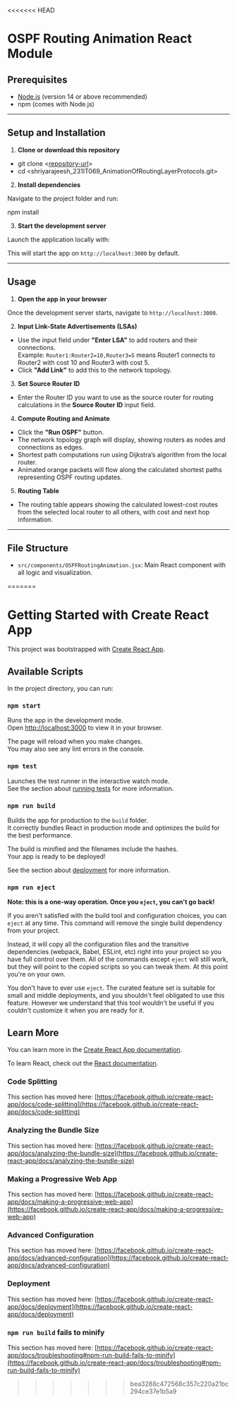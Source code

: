 <<<<<<< HEAD
# OSPF Routing Animation React Module



## Prerequisites

- [Node.js](https://nodejs.org/) (version 14 or above recommended)
- npm (comes with Node.js)

---

## Setup and Installation

1. **Clone or download this repository**

  - git clone <[repository-url](https://github.com/ShriyaRajeesh/shriyarajeesh_231IT069_AnimationOfRoutingLayerProtocols.git)>
  - cd <shriyarajeesh_231IT069_AnimationOfRoutingLayerProtocols.git>

2. **Install dependencies**

Navigate to the project folder and run:

npm install

3. **Start the development server**

Launch the application locally with:


This will start the app on `http://localhost:3000` by default.

---

## Usage

1. **Open the app in your browser**

Once the development server starts, navigate to `http://localhost:3000`.

2. **Input Link-State Advertisements (LSAs)**

- Use the input field under **"Enter LSA"** to add routers and their connections.  
  Example: `Router1:Router2=10,Router3=5` means Router1 connects to Router2 with cost 10 and Router3 with cost 5.
- Click **"Add Link"** to add this to the network topology.

3. **Set Source Router ID**

- Enter the Router ID you want to use as the source router for routing calculations in the **Source Router ID** input field.

4. **Compute Routing and Animate**

- Click the **"Run OSPF"** button.  
- The network topology graph will display, showing routers as nodes and connections as  edges.  
- Shortest path computations run using Dijkstra’s algorithm from the local router.  
- Animated orange packets will flow along the calculated shortest paths representing OSPF routing updates.

5. **Routing Table**

- The routing table appears showing the calculated lowest-cost routes from the selected local router to all others, with cost and next hop information.

---

## File Structure

- `src/components/OSPFRoutingAnimation.jsx`: Main React component with all logic and visualization.

=======
# Getting Started with Create React App

This project was bootstrapped with [Create React App](https://github.com/facebook/create-react-app).

## Available Scripts

In the project directory, you can run:

### `npm start`

Runs the app in the development mode.\
Open [http://localhost:3000](http://localhost:3000) to view it in your browser.

The page will reload when you make changes.\
You may also see any lint errors in the console.

### `npm test`

Launches the test runner in the interactive watch mode.\
See the section about [running tests](https://facebook.github.io/create-react-app/docs/running-tests) for more information.

### `npm run build`

Builds the app for production to the `build` folder.\
It correctly bundles React in production mode and optimizes the build for the best performance.

The build is minified and the filenames include the hashes.\
Your app is ready to be deployed!

See the section about [deployment](https://facebook.github.io/create-react-app/docs/deployment) for more information.

### `npm run eject`

**Note: this is a one-way operation. Once you `eject`, you can't go back!**

If you aren't satisfied with the build tool and configuration choices, you can `eject` at any time. This command will remove the single build dependency from your project.

Instead, it will copy all the configuration files and the transitive dependencies (webpack, Babel, ESLint, etc) right into your project so you have full control over them. All of the commands except `eject` will still work, but they will point to the copied scripts so you can tweak them. At this point you're on your own.

You don't have to ever use `eject`. The curated feature set is suitable for small and middle deployments, and you shouldn't feel obligated to use this feature. However we understand that this tool wouldn't be useful if you couldn't customize it when you are ready for it.

## Learn More

You can learn more in the [Create React App documentation](https://facebook.github.io/create-react-app/docs/getting-started).

To learn React, check out the [React documentation](https://reactjs.org/).

### Code Splitting

This section has moved here: [https://facebook.github.io/create-react-app/docs/code-splitting](https://facebook.github.io/create-react-app/docs/code-splitting)

### Analyzing the Bundle Size

This section has moved here: [https://facebook.github.io/create-react-app/docs/analyzing-the-bundle-size](https://facebook.github.io/create-react-app/docs/analyzing-the-bundle-size)

### Making a Progressive Web App

This section has moved here: [https://facebook.github.io/create-react-app/docs/making-a-progressive-web-app](https://facebook.github.io/create-react-app/docs/making-a-progressive-web-app)

### Advanced Configuration

This section has moved here: [https://facebook.github.io/create-react-app/docs/advanced-configuration](https://facebook.github.io/create-react-app/docs/advanced-configuration)

### Deployment

This section has moved here: [https://facebook.github.io/create-react-app/docs/deployment](https://facebook.github.io/create-react-app/docs/deployment)

### `npm run build` fails to minify

This section has moved here: [https://facebook.github.io/create-react-app/docs/troubleshooting#npm-run-build-fails-to-minify](https://facebook.github.io/create-react-app/docs/troubleshooting#npm-run-build-fails-to-minify)
>>>>>>> bea3288c472568c357c220a21bc294ce37e1b5a9
